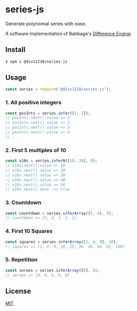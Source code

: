 # series-js

Generate polynomial series with ease.

A software implementation of Babbage's [Difference Engine](https://en.wikipedia.org/wiki/Difference_engine).

## Install

```sh
$ npm i @divs1210/series-js
```

## Usage

```js
const series = require('@divs1210/series-js');
```

### 1. All positive integers

```js
const posInts = series.infer([1, 2]);
// posInts.next().value => 1
// posInts.next().value => 2
// posInts.next().value => 3
// posInts.next().value => 4
// ...
```

### 2. First 5 multiples of 10

```js
const x10s = series.inferN([10, 20], 5);
// x10s.next().value => 10
// x10s.next().value => 20
// x10s.next().value => 30
// x10s.next().value => 40
// x10s.next().value => 50
// x10s.next().done  => true
```

### 3. Countdown

```js
const countdown = series.inferArray([5, 4], 5);
// countdown => [5, 4, 3, 2, 1]
```

### 4. First 10 Squares

```js
const squares = series.inferArray([1, 4, 9], 10);
// squares => [1, 4, 9, 16, 25, 36, 49, 64, 81, 100]
```

### 5. Repetition

```js
const zeroes = series.inferArray([0], 5);
// zeroes => [0, 0, 0, 0, 0]
```

## License

[MIT](/LICENSE)